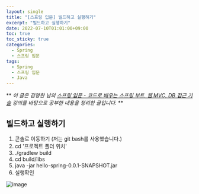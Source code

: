 ```yaml
---
layout: single
title: "[스프링 입문] 빌드하고 실행하기"
excerpt: "빌드하고 실행하기"
date: 2022-07-10T01:01:00+09:00
toc: true
toc_sticky: true
categories:
  - Spring
  - 스프링 입문
tags:
  - Spring
  - 스프링 입문
  - Java
---
```

**
*이 글은 김영한 님의 [스프링 입문 - 코드로 배우는 스프링 부트, 웹 MVC, DB 접근 기술](https://www.inflearn.com/course/%EC%8A%A4%ED%94%84%EB%A7%81-%EC%9E%85%EB%AC%B8-%EC%8A%A4%ED%94%84%EB%A7%81%EB%B6%80%ED%8A%B8) 강의를 바탕으로 공부한 내용을 정리한 글입니다.*
**

## 빌드하고 실행하기
1. 콘솔로 이동하기 (저는 git bash를 사용했습니다.)
2. cd '프로젝트 폴더 위치'
2. ./gradlew build
3. cd build/libs
4. java -jar hello-spring-0.0.1-SNAPSHOT.jar
5. 실행확인

![image](https://user-images.githubusercontent.com/60471550/178113279-4b95a988-f837-490f-942e-e18e2987e052.png)